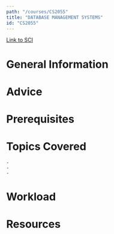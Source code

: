 ```yaml
---
path: "/courses/CS2055"
title: "DATABASE MANAGEMENT SYSTEMS"
id: "CS2055"
---
```

[Link to SCI]("http://courses.sci.pitt.edu/courses/courses/view/CS-2055")

# General Information

# Advice


# Prerequisites
<!-- PREREQ_REPLACEMENT (Do not remove) -->

<!-- END PREREQ_REPLACEMENT (Do not remove) -->
# Topics Covered
	- 
	-
	-
# Workload

<!-- TESTIMONIALS
# Testimonials
This gets replaced with Gatsby, its
data comes from Google Sheets for easier
editing!
-->

# Resources
